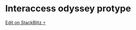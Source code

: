 # Interaccess odyssey protype


[Edit on StackBlitz ⚡️](https://stackblitz.com/edit/interaccess-odyssey)
